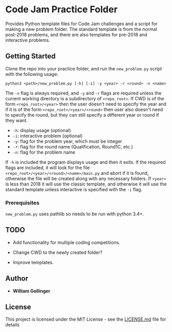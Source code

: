 # Code Jam Practice Folder

Provides Python template files for Code Jam challenges and a script for making a new problem folder. The standard template is from the normal post-2018 problems, and there are also templates for pre-2018 and interactive problems.

## Getting Started

Clone the repo into your practice folder, and run the `new_problem.py` script with the following usage:

    python3 <path>/new_problem.py [-h] [-i] -y <year> -r <round> -n <name>

The `-n` flag is always required, and `-y` and `-r` flags are required unless the current working directory is a subdirectory of `<repo_root>`. If CWD is of the form `<repo_root>/<year>` then the user doesn't need to specify the year and if it is of the form `<repo_root>/<year>/<round>` then user also doesn't need to specify the round, but they can still specify a different year or round if they want.

* `-h`: display usage (optional)
* `-i`: interactive problem (optional)
* `-y`: flag for the problem year, which must be integer
* `-r`: flag for the round name (Qualification, Round1C, etc.)
* `-n`: flag for the problem name

If `-h` is included the program displays usage and then it exits. If the required flags are included, it will look for the file `<repo_root>/<year>/<round>/<name>/main.py` and abort if it is found, otherwise the file will be created along with any necessary folders. If `<year>` is less than 2018 it will use the classic template, and otherwise it will use the standard template unless interactive is specified with the `-i` flag.

### Prerequisites
`new_problem.py` uses pathlib so needs to be run with python 3.4+.

## TODO

* Add functionality for multiple coding competitions.

* Change CWD to the newly created folder?

* Improve templates.

## Author

* **William Gollinger**

## License

This project is licensed under the MIT License - see the [LICENSE.md](LICENSE.md) file for details
